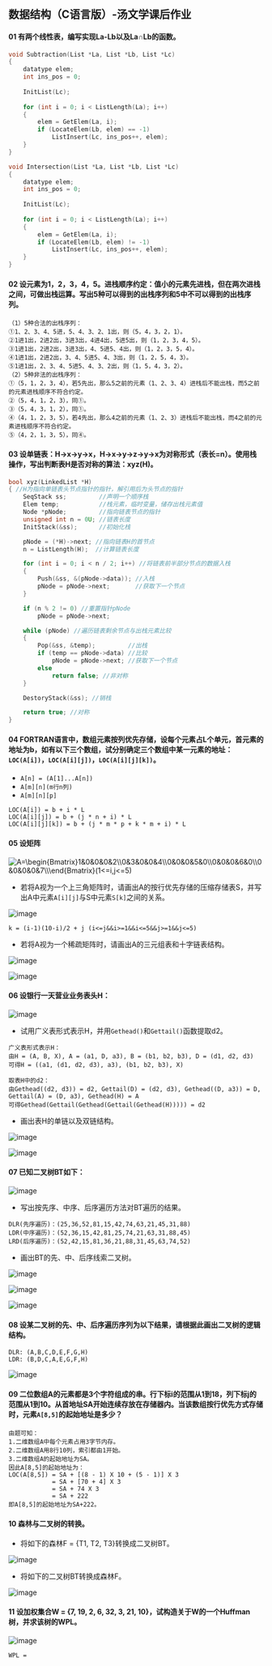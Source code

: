 ## 数据结构（C语言版）-汤文学课后作业

#### 01 有两个线性表，编写实现La-Lb以及La∩Lb的函数。

```c
void Subtraction(List *La, List *Lb, List *Lc)
{
    datatype elem;
    int ins_pos = 0;
    
    InitList(Lc);
    
    for (int i = 0; i < ListLength(La); i++)
    {
        elem = GetElem(La, i);
        if (LocateElem(Lb, elem) == -1)
            ListInsert(Lc, ins_pos++, elem);
    }
}

void Intersection(List *La, List *Lb, List *Lc)
{
    datatype elem;
    int ins_pos = 0;
    
    InitList(Lc);
    
    for (int i = 0; i < ListLength(La); i++)
    {
        elem = GetElem(La, i);
        if (LocateElem(Lb, elem) != -1)
            ListInsert(Lc, ins_pos++, elem);
    }
}
```

#### 02 设元素为1，2，3，4，5。进栈顺序约定：值小的元素先进栈，但在两次进栈之间，可做出栈运算。写出5种可以得到的出栈序列和5中不可以得到的出栈序列。

```
（1）5种合法的出栈序列：
①1、2、3、4、5进，5、4、3、2、1出，则（5，4，3，2，1）。
②1进1出，2进2出，3进3出，4进4出，5进5出，则（1，2，3，4，5）。
③1进1出，2进2出，3进3出，4、5进5、4出，则（1，2，3，5，4）。
④1进1出，2进2出，3、4、5进5、4、3出，则（1，2，5，4，3）。
⑤1进1出，2、3、4、5进5、4、3、2出，则（1，5，4，3，2）。
（2）5种非法的出栈序列：
①（5，1，2，3，4），若5先出，那么5之前的元素（1、2、3、4）进栈后不能出栈，而5之前的元素进栈顺序不符合约定。
②（5，4，1，2，3），同①。
③（5，4，3，1，2），同①。
④（4，1，2，3，5），若4先出，那么4之前的元素（1、2、3）进栈后不能出栈，而4之前的元素进栈顺序不符合约定。
⑤（4，2，1，3，5），同④。
```

#### 03 设单链表：H→x→y→x，H→x→y→z→y→x为对称形式（表长=n）。使用栈操作，写出判断表H是否对称的算法：xyz(H)。

```c
bool xyz(LinkedList *H)
{ //H为指向单链表头节点指针的指针，解引用后为头节点的指针
    SeqStack ss;         //声明一个顺序栈
    Elem temp;           //栈元素，临时变量，储存出栈元素值
    Node *pNode;         //指向链表节点的指针
    unsigned int n = 0U; //链表长度
    InitStack(&ss);      //初始化栈

    pNode = (*H)->next; //指向链表H的首节点
    n = ListLength(H);  //计算链表长度

    for (int i = 0; i < n / 2; i++) //将链表前半部分节点的数据入栈
    {
        Push(&ss, &(pNode->data)); //入栈
        pNode = pNode->next;       //获取下一个节点
    }

    if (n % 2 != 0) //重置指针pNode
        pNode = pNode->next;

    while (pNode) //遍历链表剩余节点与出栈元素比较
    {
        Pop(&ss, &temp);         //出栈
        if (temp == pNode->data) //比较
            pNode = pNode->next; //获取下一个节点
        else
            return false; //非对称
    }

    DestoryStack(&ss); //销栈

    return true; //对称
}
```

#### 04 FORTRAN语言中，数组元素按列优先存储，设每个元素占L个单元，首元素的地址为b，如有以下三个数组，试分别确定三个数组中某一元素的地址：`LOC(A[i])`，`LOC(A[i][j])`，`LOC(A[i][j][k])`。

+ `A[n] = (A[1]...A[n])`
+ `A[m][n](m行n列)`
+ `A[m][n][p]`

```
LOC(A[i]) = b + i * L
LOC(A[i][j]) = b + (j * n + i) * L
LOC(A[i][j][k]) = b + (j * m * p + k * m + i) * L 
```

#### 05 设矩阵 

<img src="https://latex.codecogs.com/svg.image?A=\begin{Bmatrix}1&0&0&0&2\\0&3&0&0&4\\0&0&0&5&0\\0&0&0&6&0\\0&0&0&0&7\\\end{Bmatrix}(1<=i,j<=5)" title="A=\begin{Bmatrix}1&0&0&0&2\\0&3&0&0&4\\0&0&0&5&0\\0&0&0&6&0\\0&0&0&0&7\\\end{Bmatrix}(1<=i,j<=5)" />

+ 若将A视为一个上三角矩阵时，请画出A的按行优先存储的压缩存储表S，并写出A中元素`A[i][j]`与S中元素`S[k]`之间的关系。

![image](https://github.com/m66rk9t/datastructure/blob/main/Pics/01.png)

`k = (i-1)(10-i)/2 + j (i<=j&&i>=1&&i<=5&&j>=1&&j<=5)`

+ 若将A视为一个稀疏矩阵时，请画出A的三元组表和十字链表结构。

![image](https://github.com/m66rk9t/datastructure/blob/main/Pics/02.png)

![image](https://github.com/m66rk9t/datastructure/blob/main/Pics/03.png)

#### 06 设银行一天营业业务表头H：

![image](https://github.com/m66rk9t/datastructure/blob/main/Pics/04.png)

+ 试用广义表形式表示H，并用`Gethead()`和`Gettail()`函数提取d2。

```
广义表形式表示H：
由H = (A, B, X), A = (a1, D, a3), B = (b1, b2, b3), D = (d1, d2, d3)
可得H = ((a1, (d1, d2, d3), a3), (b1, b2, b3), X)

取表H中的d2：
由Gethead((d2, d3)) = d2, Gettail(D) = (d2, d3), Gethead((D, a3)) = D, Gettail(A) = (D, a3), Gethead(H) = A
可得Gethead(Gettail(Gethead(Gettail(Gethead(H))))) = d2
```

+ 画出表H的单链以及双链结构。

![image](https://github.com/m66rk9t/datastructure/blob/main/Pics/0501.png)

![image](https://github.com/m66rk9t/datastructure/blob/main/Pics/0502.png)

#### 07 已知二叉树BT如下：

![image](https://github.com/m66rk9t/datastructure/blob/main/Pics/0601.png)

+ 写出按先序、中序、后序遍历方法对BT遍历的结果。

```
DLR(先序遍历)：(25,36,52,81,15,42,74,63,21,45,31,88)
LDR(中序遍历)：(52,36,15,42,81,25,74,21,63,31,88,45)
LRD(后序遍历)：(52,42,15,81,36,21,88,31,45,63,74,52)
```

+ 画出BT的先、中、后序线索二叉树。

![image](https://github.com/m66rk9t/datastructure/blob/main/Pics/0602.png)

![image](https://github.com/m66rk9t/datastructure/blob/main/Pics/0603.png)

![image](https://github.com/m66rk9t/datastructure/blob/main/Pics/0604.png)

#### 08 设某二叉树的先、中、后序遍历序列为以下结果，请根据此画出二叉树的逻辑结构。

```
DLR: (A,B,C,D,E,F,G,H)
LDR: (B,D,C,A,E,G,F,H)
```

![image](https://github.com/m66rk9t/datastructure/blob/main/Pics/07.png)

#### 09 二位数组A的元素都是3个字符组成的串。行下标i的范围从1到18，列下标j的范围从1到10。从首地址SA开始连续存放在存储器内。当该数组按行优先方式存储时，元素`A[8,5]`的起始地址是多少？

```
由题可知：
1.二维数组A中每个元素占用3字节内存。
2.二维数组A用8行10列，索引都由1开始。
3.二维数组A的起始地址为SA。
因此A[8,5]的起始地址为：
LOC(A[8,5]) = SA + [(8 - 1) X 10 + (5 - 1)] X 3
            = SA + [70 + 4] X 3
            = SA + 74 X 3
            = SA + 222
即A[8,5]的起始地址为SA+222。
```

#### 10 森林与二叉树的转换。
+ 将如下的森林F = {T1, T2, T3}转换成二叉树BT。

![image](https://github.com/m66rk9t/datastructure/blob/main/Pics/0801.png)

+ 将如下的二叉树BT转换成森林F。

![image](https://github.com/m66rk9t/datastructure/blob/main/Pics/0802.png)

#### 11 设加权集合W = {7, 19, 2, 6, 32, 3, 21, 10}，试构造关于W的一个Huffman树，并求该树的WPL。

![image](https://github.com/m66rk9t/datastructure/blob/main/Pics/09.png)

```
WPL = 
```